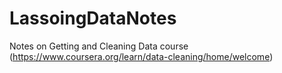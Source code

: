 # LassoingDataNotes
Notes on Getting and Cleaning Data course (https://www.coursera.org/learn/data-cleaning/home/welcome)
